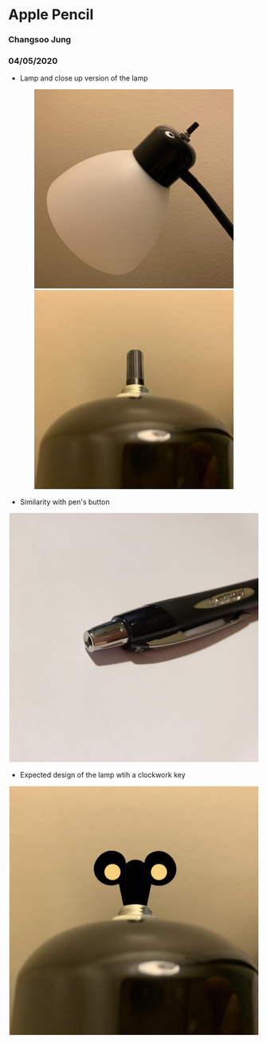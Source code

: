 # Apple Pencil

### Changsoo Jung
### 04/05/2020


* Lamp and close up version of the lamp
<p align="center">
<img src="../assets/Lamp.JPG" alt="Lamp" width="400" height="400"><img src="../assets/CloseupLamp.JPG" alt="CloseupLamp" width="400" height="400">
</p>

* Similarity with pen's button
<p align="center">
<img src="../assets/JetStream.JPG" alt="JetStream" width="500" height="500">
</p>

* Expected design of the lamp wtih a clockwork key
<p align="center">
<img src="../assets/ClockworkCrown.JPG" alt="ClockworkCrown" width="500" height="500">
</p>
